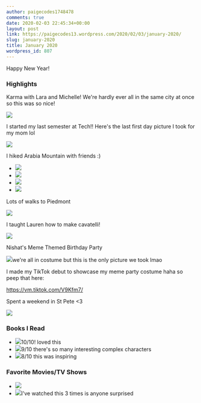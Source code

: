 ```yaml
---
author: paigecodes1748478
comments: true
date: 2020-02-03 22:45:34+00:00
layout: post
link: https://paigecodes13.wordpress.com/2020/02/03/january-2020/
slug: january-2020
title: January 2020
wordpress_id: 807
---
```





Happy New Year! 







### Highlights 







Karma with Lara and Michelle! We're hardly ever all in the same city at once so this was so nice! 





![](https://paigecodes13.files.wordpress.com/2020/02/img_3549.png?w=473)





I started my last semester at Tech!! Here's the last first day picture I took for my mom lol 





![](https://paigecodes13.files.wordpress.com/2020/02/img_3595.jpg?w=768)





I hiked Arabia Mountain with friends :) 







  * ![](https://paigecodes13.files.wordpress.com/2020/02/img_3734.jpg?w=768)
  * ![](https://paigecodes13.files.wordpress.com/2020/02/img_3654.jpg?w=768)
  * ![](https://paigecodes13.files.wordpress.com/2020/02/img_3703.jpg?w=768)
  * ![](https://paigecodes13.files.wordpress.com/2020/02/img_3716.jpg?w=1024)






Lots of walks to Piedmont 





![](https://paigecodes13.files.wordpress.com/2020/02/img_3763.jpg?w=768)





I taught Lauren how to make cavatelli! 





![](https://paigecodes13.files.wordpress.com/2020/02/img_7117.jpg?w=768)





Nishat's Meme Themed Birthday Party 





![](https://paigecodes13.files.wordpress.com/2020/02/img_3935.jpg?w=1020)we're all in costume but this is the only picture we took lmao   






I made my TikTok debut to showcase my meme party costume haha so peep that here: 







https://vm.tiktok.com/V9Kfm7/







Spent a weekend in St Pete <3 





![](https://paigecodes13.files.wordpress.com/2020/02/img_7337.jpg?w=768)





### Books I Read







  * ![](https://paigecodes13.files.wordpress.com/2020/02/9780594075592_p0_v1_s550x406.jpg?w=267)10/10! loved this
  * ![](https://paigecodes13.files.wordpress.com/2020/02/51a-jjgqvl._sx323_bo1204203200_.jpg?w=325)9/10 there's so many interesting complex characters 
  * ![](https://paigecodes13.files.wordpress.com/2020/02/a1ufqyztval.jpg?w=664)8/10 this was inspiring






### Favorite Movies/TV Shows







  * ![](https://paigecodes13.files.wordpress.com/2020/02/250px-22the_circle22_poster.jpeg?w=250)
  * ![](https://paigecodes13.files.wordpress.com/2020/02/ugnjswg58rb41.jpg?w=640)I've watched this 3 times is anyone surprised 








